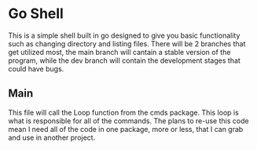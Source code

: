 # Go Shell

This is a simple shell built in go designed to give you basic functionality such as changing directory and listing files. There will be 2 branches that get utilized most, the main branch will cantain a stable version of the program, while the dev branch will contain the development stages that could have bugs.

## Main

This file will call the Loop function from the cmds package. This loop is what is responsible for all of the commands. The plans to re-use this code mean I need all of the code in one package, more or less, that I can grab and use in another project.